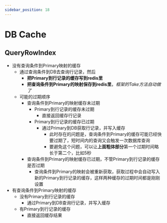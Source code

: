 ```yaml
---
sidebar_position: 18
---
```


# DB Cache

## QueryRowIndex

* 没有查询条件到Primary映射的缓存
  * 通过查询条件到DB去查询行记录，然后
    * **把Primary到行记录的缓存写到redis里**
    * **把查询条件到Primary的映射保存到redis里**，*框架的Take方法自动做了*
  * 可能的过期顺序
    * 查询条件到Primary的映射缓存未过期
      * Primary到行记录的缓存未过期
        * 直接返回缓存行记录
      * Primary到行记录的缓存已过期
        * 通过Primary到DB获取行记录，并写入缓存
          * 此时存在的问题是，查询条件到Primary的缓存可能已经快要过期了，短时间内的查询又会触发一次数据库查询
          * 要避免这个问题，可以让**上面粗体部分**第一个过期时间略长于第二个，比如5秒
    * 查询条件到Primary的映射缓存已过期，不管Primary到行记录的缓存是否过期
      * 查询条件到Primary的映射会被重新获取，获取过程中会自动写入新的Primary到行记录的缓存，这样两种缓存的过期时间都是刚刚设置
* 有查询条件到Primary映射的缓存
  * 没有Primary到行记录的缓存
    * 通过Primary到DB查询行记录，并写入缓存
  * 有Primary到行记录的缓存
    * 直接返回缓存结果